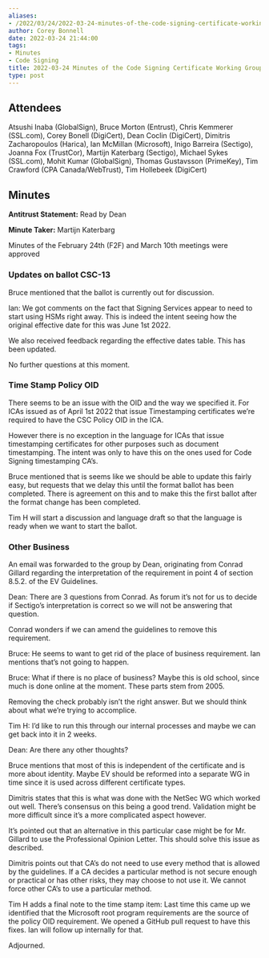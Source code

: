 ```yaml
---
aliases:
- /2022/03/24/2022-03-24-minutes-of-the-code-signing-certificate-working-group/
author: Corey Bonnell
date: 2022-03-24 21:44:00
tags:
- Minutes
- Code Signing
title: 2022-03-24 Minutes of the Code Signing Certificate Working Group
type: post
---
```


## Attendees

Atsushi Inaba (GlobalSign), Bruce Morton (Entrust), Chris Kemmerer (SSL.com), Corey Bonell (DigiCert), Dean Coclin (DigiCert), Dimitris Zacharopoulos (Harica), Ian McMillan (Microsoft), Inigo Barreira (Sectigo), Joanna Fox (TrustCor), Martijn Katerbarg (Sectigo), Michael Sykes (SSL.com), Mohit Kumar (GlobalSign), Thomas Gustavsson (PrimeKey), Tim Crawford (CPA Canada/WebTrust), Tim Hollebeek (DigiCert)

## Minutes

**Antitrust Statement:** Read by Dean

**Minute Taker:** Martijn Katerbarg

Minutes of the February 24th (F2F) and March 10th meetings were approved

### Updates on ballot CSC-13

Bruce mentioned that the ballot is currently out for discussion.

Ian: We got comments on the fact that Signing Services appear to need to start using HSMs right away. This is indeed the intent seeing how the original effective date for this was June 1st 2022.

We also received feedback regarding the effective dates table. This has been updated.

No further questions at this moment.

### Time Stamp Policy OID

There seems to be an issue with the OID and the way we specified it. For ICAs issued as of April 1st 2022 that issue Timestamping certificates we’re required to have the CSC Policy OID in the ICA.

However there is no exception in the language for ICAs that issue timestamping certificates for other purposes such as document timestamping. The intent was only to have this on the ones used for Code Signing timestamping CA’s.

Bruce mentioned that is seems like we should be able to update this fairly easy, but requests that we delay this until the format ballot has been completed. There is agreement on this and to make this the first ballot after the format change has been completed.

Tim H will start a discussion and language draft so that the language is ready when we want to start the ballot.

### Other Business

An email was forwarded to the group by Dean, originating from Conrad Gillard regarding the interpretation of the requirement in point 4 of section 8.5.2. of the EV Guidelines.

Dean: There are 3 questions from Conrad. As forum it’s not for us to decide if Sectigo’s interpretation is correct so we will not be answering that question.

Conrad wonders if we can amend the guidelines to remove this requirement.

Bruce: He seems to want to get rid of the place of business requirement. Ian mentions that’s not going to happen.

Bruce: What if there is no place of business? Maybe this is old school, since much is done online at the moment. These parts stem from 2005.

Removing the check probably isn’t the right answer. But we should think about what we’re trying to accomplice.

Tim H: I’d like to run this through our internal processes and maybe we can get back into it in 2 weeks.

Dean: Are there any other thoughts?

Bruce mentions that most of this is independent of the certificate and is more about identity. Maybe EV should be reformed into a separate WG in time since it is used across different certificate types.

Dimitris states that this is what was done with the NetSec WG which worked out well. There’s consensus on this being a good trend. Validation might be more difficult since it’s a more complicated aspect however.

It’s pointed out that an alternative in this particular case might be for Mr. Gillard to use the Professional Opinion Letter. This should solve this issue as described.

Dimitris points out that CA’s do not need to use every method that is allowed by the guidelines. If a CA decides a particular method is not secure enough or practical or has other risks, they may choose to not use it. We cannot force other CA’s to use a particular method.

Tim H adds a final note to the time stamp item: Last time this came up we identified that the Microsoft root program requirements are the source of the policy OID requirement. We opened a GitHub pull request to have this fixes. Ian will follow up internally for that.

Adjourned.